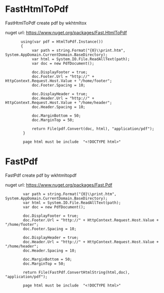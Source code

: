 # FastHtmlToPdf
FastHtmlToPdf create pdf by wkhtmltox
      
nuget url: https://www.nuget.org/packages/Fast.HtmlToPdf
          
                    
           using(var pdf = HtmlToPdf.Instance())
           {
                var path = string.Format("{0}\\print.htm", System.AppDomain.CurrentDomain.BaseDirectory);
                var html = System.IO.File.ReadAllText(path);
                var doc = new PdfDocument();
            
                doc.DisplayFooter = true;
                doc.Footer.Url = "http://" + HttpContext.Request.Host.Value + "/home/footer";
                doc.Footer.Spacing = 10;

                doc.DisplayHeader = true;
                doc.Header.Url = "http://" + HttpContext.Request.Host.Value + "/home/header";
                doc.Header.Spacing = 10;
                                
                doc.MarginBottom = 50;
                doc.MarginTop = 50;
                        
                return File(pdf.Convert(doc, html), "application/pdf");
            }
            
            page html must be include  "<!DOCTYPE html>"



# FastPdf
FastPdf create pdf by wkhtmltopdf
      
nuget url: https://www.nuget.org/packages/Fast.Pdf

            var path = string.Format("{0}\\print.htm", System.AppDomain.CurrentDomain.BaseDirectory);
            var html = System.IO.File.ReadAllText(path);
            var doc = new PdfDocument();
            
            doc.DisplayFooter = true;
            doc.Footer.Url = "http://" + HttpContext.Request.Host.Value + "/home/footer";
            doc.Footer.Spacing = 10;

            doc.DisplayHeader = true;
            doc.Header.Url = "http://" + HttpContext.Request.Host.Value + "/home/header";
            doc.Header.Spacing = 10;
                                
            doc.MarginBottom = 50;
            doc.MarginTop = 50;
                        
            return File(FastPdf.ConvertHtmlString(html,doc), "application/pdf");
                        
            page html must be include  "<!DOCTYPE html>"
